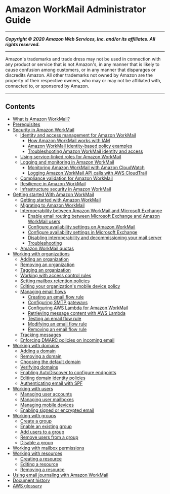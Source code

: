 # Amazon WorkMail Administrator Guide

-----
*****Copyright &copy; 2020 Amazon Web Services, Inc. and/or its affiliates. All rights reserved.*****

-----
Amazon's trademarks and trade dress may not be used in 
     connection with any product or service that is not Amazon's, 
     in any manner that is likely to cause confusion among customers, 
     or in any manner that disparages or discredits Amazon. All other 
     trademarks not owned by Amazon are the property of their respective
     owners, who may or may not be affiliated with, connected to, or 
     sponsored by Amazon.

-----
## Contents
+ [What is Amazon WorkMail?](what_is.md)
+ [Prerequisites](prereqs.md)
+ [Security in Amazon WorkMail](security.md)
   + [Identity and access management for Amazon WorkMail](security-iam.md)
      + [How Amazon WorkMail works with IAM](security_iam_service-with-iam.md)
      + [Amazon WorkMail identity-based policy examples](security_iam_id-based-policy-examples.md)
      + [Troubleshooting Amazon WorkMail identity and access](security_iam_troubleshoot.md)
   + [Using service-linked roles for Amazon WorkMail](using-service-linked-roles.md)
   + [Logging and monitoring in Amazon WorkMail](monitoring-overview.md)
      + [Monitoring Amazon WorkMail with Amazon CloudWatch](monitoring-workmail-cloudwatch.md)
      + [Logging Amazon WorkMail API calls with AWS CloudTrail](logging-using-cloudtrail.md)
   + [Compliance validation for Amazon WorkMail](compliance.md)
   + [Resilience in Amazon WorkMail](disaster-recovery-resiliency.md)
   + [Infrastructure security in Amazon WorkMail](infrastructure-security.md)
+ [Getting started With Amazon WorkMail](getting_started.md)
   + [Getting started with Amazon WorkMail](howto-start.md)
   + [Migrating to Amazon WorkMail](migration_overview.md)
   + [Interoperability between Amazon WorkMail and Microsoft Exchange](interoperability.md)
      + [Enable email routing between Microsoft Exchange and Amazon WorkMail users](setup-msexchange.md)
      + [Configure availability settings on Amazon WorkMail](enable_interop_wm.md)
      + [Configure availability settings in Microsoft Exchange](enable_interop_ms.md)
      + [Disabling interoperability and decommissioning your mail server](disable_interop.md)
      + [Troubleshooting](troubleshooting_interop.md)
   + [Amazon WorkMail quotas](workmail_limits.md)
+ [Working with organizations](organizations_overview.md)
   + [Adding an organization](add_new_organization.md)
   + [Removing an organization](remove_organization.md)
   + [Tagging an organization](org-tag.md)
   + [Working with access control rules](access-rules.md)
   + [Setting mailbox retention policies](mailbox-retention-policy.md)
   + [Editing your organization's mobile device policy](edit_organization_mobile_policy.md)
   + [Managing email flows](email-flows.md)
      + [Creating an email flow rule](create-email-rules.md)
      + [Configuring SMTP gateways](smtp-gateway.md)
      + [Configuring AWS Lambda for Amazon WorkMail](lambda.md)
      + [Retrieving message content with AWS Lambda](lambda-content.md)
      + [Testing an email flow rule](test-email-flow-rule.md)
      + [Modifying an email flow rule](modify-email-flow-rule.md)
      + [Removing an email flow rule](remove-email-flow-rule.md)
   + [Tracking messages](tracking.md)
   + [Enforcing DMARC policies on incoming email](inbound-dmarc.md)
+ [Working with domains](domains_overview.md)
   + [Adding a domain](add_domain.md)
   + [Removing a domain](remove_domain.md)
   + [Choosing the default domain](default_domain.md)
   + [Verifying domains](domain_verification.md)
   + [Enabling AutoDiscover to configure endpoints](autodiscover.md)
   + [Editing domain identity policies](editing_domains.md)
   + [Authenticating email with SPF](authenticate_domain.md)
+ [Working with users](users_overview.md)
   + [Managing user accounts](manage-users.md)
   + [Managing user mailboxes](manage-mailboxes.md)
   + [Managing mobile devices](manage-devices.md)
   + [Enabling signed or encrypted email](enable_encryption.md)
+ [Working with groups](groups_overview.md)
   + [Create a group](add_new_group.md)
   + [Enable an existing group](enable_existing_group.md)
   + [Add users to a group](add-group-users.md)
   + [Remove users from a group](remove-group-users.md)
   + [Disable a group](remove_group.md)
+ [Working with mailbox permissions](mail_perms_overview.md)
+ [Working with resources](resources_overview.md)
   + [Creating a resource](create_resource.md)
   + [Editing a resource](edit_resource.md)
   + [Removing a resource](remove_resource.md)
+ [Using email journaling with Amazon WorkMail](journaling_overview.md)
+ [Document history](DocumentHistory.md)
+ [AWS glossary](glossary.md)